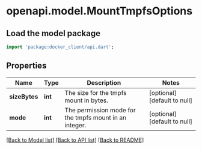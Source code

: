 # openapi.model.MountTmpfsOptions

## Load the model package
```dart
import 'package:docker_client/api.dart';
```

## Properties
Name | Type | Description | Notes
------------ | ------------- | ------------- | -------------
**sizeBytes** | **int** | The size for the tmpfs mount in bytes. | [optional] [default to null]
**mode** | **int** | The permission mode for the tmpfs mount in an integer. | [optional] [default to null]

[[Back to Model list]](../README.md#documentation-for-models) [[Back to API list]](../README.md#documentation-for-api-endpoints) [[Back to README]](../README.md)


